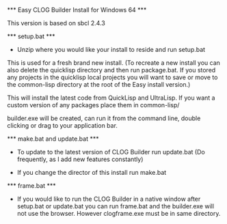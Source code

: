 *** Easy CLOG Builder Install for Windows 64 ***

This version is based on sbcl 2.4.3

*** setup.bat ***

- Unzip where you would like your install to reside and run setup.bat

This is used for a fresh brand new install. (To recreate a new install you can
also delete the quicklisp directory and then run package.bat. If you stored
any projects in the quicklisp local projects you will want to save or move to
the common-lisp directory at the root of the Easy install version.)

This will install the latest code from QuickLisp and UltraLisp. If you want a
custom version of any packages place them in common-lisp/

builder.exe will be created, can run it from the command line, double clicking
or drag to your application bar.


*** make.bat and update.bat ***

- To update to the latest version of CLOG Builder run update.bat 
  (Do frequently, as I add new features constantly)

- If you change the director of this install run make.bat

*** frame.bat ***

- If you would like to run the CLOG Builder in a native window after setup.bat
  or update.bat you can run frame.bat and the builder.exe will not use the
  browser. However clogframe.exe must be in same directory.
